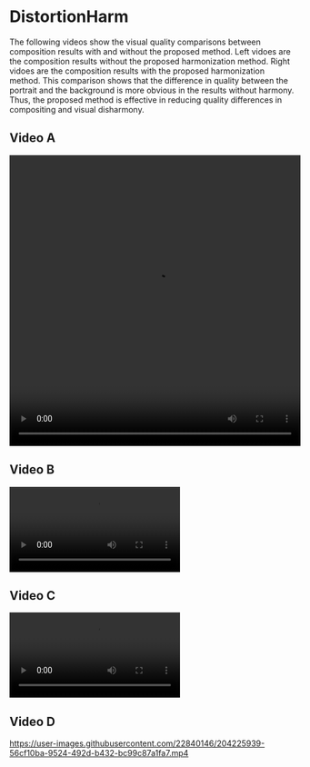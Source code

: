 # DistortionHarm

The following videos show the visual quality comparisons between composition results with and without the proposed method. Left vidoes are the composition results without the proposed harmonization method.  Right vidoes are the composition results with the proposed harmonization method. This comparison shows that the difference in quality between the portrait and the background is more obvious in the results without harmony.  Thus, the proposed method is effective in reducing quality differences in compositing and visual disharmony.


## Video A
<video height=512 width=512 src="https://user-images.githubusercontent.com/22840146/204225827-0ab146f7-df08-4cc7-bf03-70402d28824c.mp4"></video>

## Video B

<video src="https://user-images.githubusercontent.com/22840146/204225863-6a7fe67e-4309-45e4-8c49-6cbe12df37c2.mp4"></video>

## Video C


<video src="https://user-images.githubusercontent.com/22840146/204226017-a86b685e-9f79-47a8-84f8-d951ce238838.mp4"></video>


## Video D

https://user-images.githubusercontent.com/22840146/204225939-56cf10ba-9524-492d-b432-bc99c87a1fa7.mp4


  

